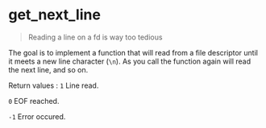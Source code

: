 # get_next_line
> Reading a line on a fd is way too tedious

The goal is to implement a function that will read from a file descriptor until it meets a new line character (`\n`).
As you call the function again will read the next line, and so on.

Return values :
`1`  Line read.

`0`  EOF reached.

`-1` Error occured.
